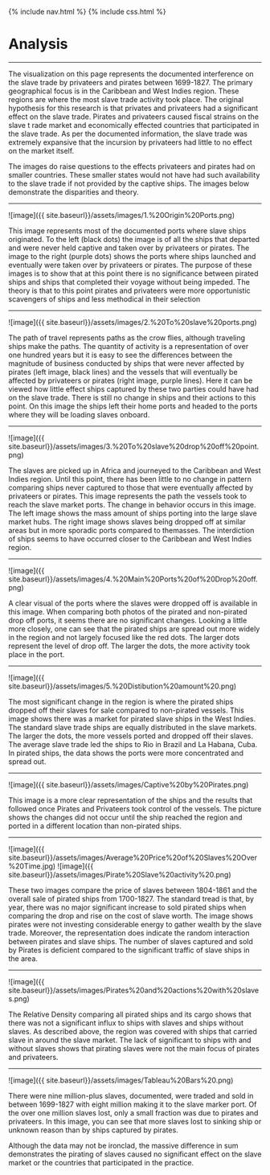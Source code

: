 {% include nav.html %} {% include css.html %}

# Analysis
---
	
The visualization on this page represents the documented interference
on the slave trade by privateers and pirates between 1699-1827. The primary 
geographical focus is in the Caribbean and West Indies region. These regions 
are where the most slave trade activity took place. The original hypothesis 
for this research is that privates and privateers had a significant effect on 
the slave trade. Pirates and privateers caused fiscal strains on the slave t
rade market and economically effected countries that participated in the slave 
trade. As per the documented information, the slave trade was extremely expansive
that the incursion by privateers had little to no effect on the market itself. 

The images do raise questions to the effects privateers and pirates had on smaller
countries. These smaller states would not have had such availability to the slave 
trade if not provided by the captive ships. The images below demonstrate the 
disparities and theory.

---

![image]({{ site.baseurl}}/assets/images/1.%20Origin%20Ports.png)
	
This image represents most of the documented ports where slave 
ships originated. To the left (black dots) the image is of all the ships
that departed and were never held captive and taken over by privateers or 
pirates. The image to the right (purple dots) shows the ports where ships
launched and eventually were taken over by privateers or pirates. The
purpose of these images is to show that at this point there is no significance
between pirated ships and ships that completed their voyage without being 
impeded. The theory is that to this point pirates and privateers were more 
opportunistic scavengers of ships and less methodical in their selection

---

![image]({{ site.baseurl}}/assets/images/2.%20To%20slave%20ports.png)

The path of travel represents paths as the crow flies, although 
traveling ships make the paths. The quantity of activity is a representation 
of over one hundred years but it is easy to see the differences between the 
magnitude of business conducted by ships that were never affected by pirates 
(left image, black lines) and the vessels that will eventually be affected 
by privateers or pirates (right image, purple lines). Here it can be viewed 
how little effect ships captured by these two parties could have had on the 
slave trade. There is still no change in ships and their actions to this point. 
On this image the ships left their home ports and headed to the ports where 
they will be loading slaves onboard. 

---

![image]({{ site.baseurl}}/assets/images/3.%20To%20slave%20drop%20off%20point.png)

The slaves are picked up in Africa and journeyed to the Caribbean 
and West Indies region. Until this point, there has been little to no change
in pattern comparing ships never captured to those that were eventually affected 
by privateers or pirates. This image represents the path the vessels took to reach
the slave market ports. The change in behavior occurs in this image. The left image 
shows the mass amount of ships porting into the large slave market hubs. The right 
image shows slaves being dropped off at similar areas but in more sporadic ports 
compared to themasses. The interdiction of ships seems to have occurred closer to
the Caribbean and West Indies region.  	
	
---

![image]({{ site.baseurl}}/assets/images/4.%20Main%20Ports%20of%20Drop%20off.png)

A clear visual of the ports where the slaves were dropped off is available in this
image. When comparing both photos of the pirated and non-pirated drop off ports, it 
seems there are no significant changes. Looking a little more closely, one can see
that the pirated ships are spread out more widely in the region and not largely focused 
like the red dots. The larger dots represent the level of drop off. The larger the dots,
the more activity took place in the port.	

---

![image]({{ site.baseurl}}/assets/images/5.%20Distibution%20amount%20.png)

The most significant change in the region is where the pirated ships dropped off 
their slaves for sale compared to non-pirated vessels. This image shows there was 
a market for pirated slave ships in the West Indies. The standard slave trade ships 
are equally distributed in the slave markets. The larger the dots, the more vessels 
ported and dropped off their slaves. The average slave trade led the ships to Rio in 
Brazil and La Habana, Cuba. In pirated ships, the data shows the ports were more 
concentrated and spread out.

---

![image]({{ site.baseurl}}/assets/images/Captive%20by%20Pirates.png)

This image is a  more clear representation of the ships and the results that followed
once Pirates and Privateers took control of the vessels. The picture shows the changes 
did not occur until the ship reached the region and ported in a different location than 
non-pirated ships.

---

![image]({{ site.baseurl}}/assets/images/Average%20Price%20of%20Slaves%20Over%20Time.jpg)
![image]({{ site.baseurl}}/assets/images/Pirate%20Slave%20activity%20.png)

These two images compare the price of slaves between 1804-1861 and the
overall sale of pirated ships from 1700-1827. The standard tread is that, 
by year, there was no major significant increase to sold pirated ships when 
comparing the drop and rise on the cost of slave worth. The image shows pirates
were not investing considerable energy to gather wealth by the slave trade. 
Moreover, the representation does indicate the random interaction between pirates
and slave ships. The number of slaves captured and sold by Pirates is deficient 
compared to the significant traffic of slave ships in the area.

---

![image]({{ site.baseurl}}/assets/images/Pirates%20and%20actions%20with%20slaves.png)

The Relative Density comparing all pirated ships and its cargo shows that there
was not a significant influx to ships with slaves and ships without slaves. As 
described above, the region was covered with ships that carried slave in around 
the slave market. The lack of significant to ships with and without slaves shows 
that pirating slaves were not the main focus of pirates and privateers.

---

![image]({{ site.baseurl}}/assets/images/Tableau%20Bars%20.png)

There were nine million-plus slaves, documented, were traded and sold in between
1699-1827 with eight million making it to the slave marker port. Of the over one 
million slaves lost, only a small fraction was due to pirates and privateers. In 
this image, you can see that more slaves lost to sinking ship or unknown reason than
by ships captured by pirates. 

Although the data may not be ironclad,  the massive difference in sum demonstrates 
the pirating of slaves caused no significant effect on the slave market or the 
countries that participated in the practice.
